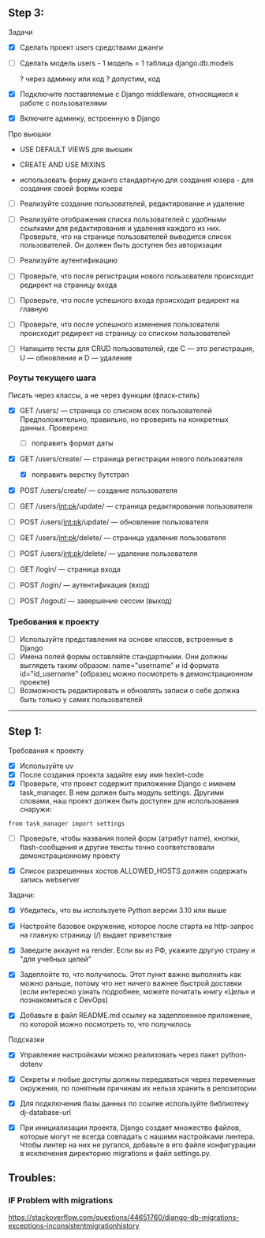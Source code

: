 ## Step 3:

Задачи

- [x] Сделать проект users средствами джанги
- [ ] Сделать модель users - 1 модель = 1 таблица
    django.db.models

    ? через админку или код ?
    допустим, код    

- [x] Подключите поставляемые с Django middleware, относящиеся к работе с пользователями
- [x] Включите админку, встроенную в Django

Про вьюшки 

- USE DEFAULT VIEWS для вьюшек
- CREATE AND USE MIXINS

- использовать форму джанго стандартную для создания юзера  - 
для создания своей формы юзера


- [ ] Реализуйте создание пользователей, редактирование и удаление

- [ ] Реализуйте отображения списка пользователей с удобными ссылками для редактирования и удаления каждого из них. Проверьте, что на странице пользователей выводится список пользователей. Он должен быть доступен без авторизации

- [ ] Реализуйте аутентификацию

- [ ] Проверьте, что после регистрации нового пользователя происходит редирект на страницу входа
- [ ] Проверьте, что после успешного входа происходит редирект на главную
- [ ] Проверьте, что после успешного изменения пользователя происходит редирект на страницу со списком пользователей
- [ ] Напишите тесты для CRUD пользователей, где C — это регистрация, U — обновление и D — удаление

### Роуты текущего шага

Писать через классы, а не через функции (фласк-стиль)

- [x] GET /users/ — страница со списком всех пользователей
Предположительно, правильно, но проверить на конкретных данных. Проверено: 
    - [ ] поправить формат даты

- [x] GET /users/create/ — страница регистрации нового пользователя
    - [x] поправить верстку бутстрап 

- [x] POST /users/create/ — создание пользователя
- [ ] GET /users/<int:pk>/update/ — страница редактирования пользователя
- [ ] POST /users/<int:pk>/update/ — обновление пользователя
- [ ] GET /users/<int:pk>/delete/ — страница удаления пользователя
- [ ] POST /users/<int:pk>/delete/ — удаление пользователя

- [ ] GET /login/ — страница входа
- [ ] POST /login/ — аутентификация (вход)
- [ ] POST /logout/ — завершение сессии (выход)


### Требования к проекту
- [ ] Используйте представления на основе классов, встроенные в Django
- [ ] Имена полей формы оставляйте стандартными. Они должны выглядеть таким образом: name="username" и id формата id="id_username" (образец можно посмотреть в демонстрационном проекте)
- [ ] Возможность редактировать и обновлять записи о себе должна быть только у самих пользователей

------

## Step 1:

Требования к проекту
- [x] Используйте uv
- [x] После создания проекта задайте ему имя hexlet-code
- [x] Проверьте, что проект содержит приложение Django с именем task_manager. В нем должен быть модуль settings. Другими словами, наш проект должен быть доступен для использования снаружи:

`from task_manager import settings`

- [ ] Проверьте, чтобы названия полей форм (атрибут name), кнопки, flash-сообщения и другие тексты точно соответствовали демонстрационному проекту


- [x] Список разрешенных хостов ALLOWED_HOSTS должен содержать запись webserver


Задачи:
- [x] Убедитесь, что вы используете Python версии 3.10 или выше
- [x] Настройте базовое окружение, которое после старта на http-запрос на главную страницу (/) выдает приветствие
- [x] Заведите аккаунт на render. Если вы из РФ, укажите другую страну и "для учебных целей"
- [x] Задеплойте то, что получилось. Этот пункт важно выполнить как можно раньше, потому что нет ничего важнее быстрой доставки (если интересно узнать подробнее, можете почитать книгу «Цель» и познакомиться с DevOps)
- [x] Добавьте в файл README.md ссылку на задеплоенное приложение, по которой можно посмотреть то, что получилось


Подсказки

- [x] Управление настройками можно реализовать через пакет python-dotenv
- [x] Секреты и любые доступы должны передаваться через переменные окружения, по понятным причинам их нельзя хранить в репозитории
- [x] Для подключения базы данных по ссылке используйте библиотеку dj-database-url
- [x] При инициализации проекта, Django создает множество файлов, которые могут не всегда совпадать с нашими настройками линтера. Чтобы линтер на них не ругался, добавьте в его файле конфигурации в исключения директорию migrations и файл settings.py.


## Troubles: 

### IF Problem with migrations
https://stackoverflow.com/questions/44651760/django-db-migrations-exceptions-inconsistentmigrationhistory

